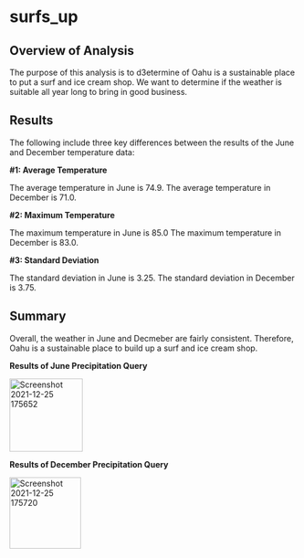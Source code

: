 # surfs_up

## Overview of Analysis 

The purpose of this analysis is to d3etermine of Oahu is a sustainable place to put a surf and ice cream shop. We want to determine if the weather is suitable all year long to bring in good business.

## Results 

The following include three key differences between the results of the June and December temperature data:

**#1: Average Temperature**

The average temperature in June is 74.9. 
The average temperature in December is 71.0.

**#2: Maximum Temperature**

The maximum temperature in June is 85.0
The maximum temperature in December is 83.0.

**#3: Standard Deviation**

The standard deviation in June is 3.25.
The standard deviation in December is 3.75.

## Summary

Overall, the weather in June and Decmeber are fairly consistent. Therefore, Oahu is a sustainable place to build up a surf and ice cream shop.

**Results of June Precipitation Query**

<img width="128" alt="Screenshot 2021-12-25 175652" src="https://user-images.githubusercontent.com/92737670/147395077-1019f205-b2c8-48ed-b272-c6424b13446b.png">

**Results of December Precipitation Query**

<img width="125" alt="Screenshot 2021-12-25 175720" src="https://user-images.githubusercontent.com/92737670/147395074-7e2ab808-8151-4628-a438-869b47ec5bf9.png">




